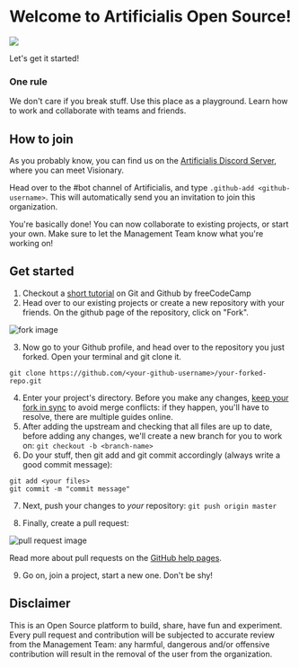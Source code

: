 # Welcome to Artificialis Open Source!

![](https://i.ibb.co/0tS6RQk/artificialis.png)

Let's get it started!

### One rule
We don't care if you break stuff. Use this place as a playground. Learn how to work and collaborate with teams and friends.

## How to join
As you probably know, you can find us on the [Artificialis Discord Server](https://discord.gg/RJnGnAWvjM), where you can meet Visionary.

Head over to the #bot channel of Artificialis, and type `.github-add <github-username>`. This will automatically send you an invitation to join this organization.

You're basically done! You can now collaborate to existing projects, or start your own. Make sure to let the Management Team know what you're working on!

## Get started
1. Checkout a [short tutorial](https://www.youtube.com/watch?v=RGOj5yH7evk) on Git and Github by freeCodeCamp
2. Head over to our existing projects or create a new repository with your friends. On the github page of the repository, click on "Fork".

![fork image](https://help.github.com/assets/images/help/repository/fork_button.jpg)

3. Now go to your Github profile, and head over to the repository you just forked. Open your terminal and git clone it.

`git clone https://github.com/<your-github-username>/your-forked-repo.git`

4. Enter your project's directory. Before you make any changes, [keep your fork in sync](https://www.freecodecamp.org/news/how-to-sync-your-fork-with-the-original-git-repository/) to avoid merge conflicts: if they happen, you'll have to resolve, there are multiple guides online.
5. After adding the upstream and checking that all files are up to date, before adding any changes, we'll create a new branch for you to work on:
`git checkout -b <branch-name>`
6. Do your stuff, then git add and git commit accordingly (always write a good commit message):
```
git add <your files>
git commit -m "commit message"
```

7. Next, push your changes to _your_ repository:
`git push origin master`

8. Finally, create a pull request:

![pull request image](https://help.github.com/assets/images/help/pull_requests/choose-base-and-compare-branches.png)

Read more about pull requests on the [GitHub help pages](https://help.github.com/en/github/collaborating-with-issues-and-pull-requests/creating-a-pull-request).

9. Go on, join a project, start a new one. Don't be shy!

## Disclaimer
This is an Open Source platform to build, share, have fun and experiment. Every pull request and contribution will be subjected to accurate review from the Management Team: any harmful, dangerous and/or offensive contribution will result in the removal of the user from the organization.

